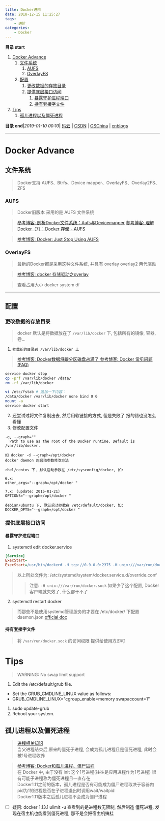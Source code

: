 ```yaml
---
title: Docker进阶
date: 2018-12-15 11:25:27
tags: 
    - 进阶
categories: 
    - Docker
---
```


**目录 start**
 
1. [Docker Advance](#docker-advance)
    1. [文件系统](#文件系统)
        1. [AUFS](#aufs)
        1. [OverlayFS](#overlayfs)
    1. [配置](#配置)
        1. [更改数据的存放目录](#更改数据的存放目录)
        1. [提供底层接口访问](#提供底层接口访问)
            1. [暴露守护进程端口](#暴露守护进程端口)
            1. [持有套接字文件](#持有套接字文件)
1. [Tips](#tips)
    1. [孤儿进程以及僵死进程](#孤儿进程以及僵死进程)

**目录 end**|_2019-01-10 00:10_| [码云](https://gitee.com/gin9) | [CSDN](http://blog.csdn.net/kcp606) | [OSChina](https://my.oschina.net/kcp1104) | [cnblogs](http://www.cnblogs.com/kuangcp)
****************************************
# Docker Advance

## 文件系统
> Docker支持 AUFS、Btrfs、Device mapper、OverlayFS、Overlay2FS、ZFS 

### AUFS
> Docker旧版本 采用的是 AUFS 文件系统

> [参考博客: 剖析Docker文件系统：Aufs与Devicemapper](http://www.infoq.com/cn/articles/analysis-of-docker-file-system-aufs-and-devicemapper)
> [参考博客: 理解Docker（7）：Docker 存储 - AUFS](http://www.cnblogs.com/sammyliu/p/5931383.html)

> [参考博客: Docker: Just Stop Using AUFS](https://sthbrx.github.io/blog/2015/10/30/docker-just-stop-using-aufs/)

### OverlayFS
> 最新的Docker都是采用这种文件系统, 并具有 overlay overlay2 两代驱动

> [参考博客: docker 存储驱动之overlay](https://blog.csdn.net/u010278923/article/details/79215828)

> 查看占用大小 docker system df 

****************

## 配置

### 更改数据的存放目录

> docker 默认是将数据放在了 `/var/lib/docker` 下, 包括所有的镜像, 容器, 卷...

1. `挂载新的目录到 /var/lib/docker 上`
> [参考博客: Docker数据将跟分区磁盘占满了 ](http://dockone.io/question/531)
> [参考博客: Docker 常见问题 (FAQ)](https://www.lsproc.com/post/docker-faq/#toc_1)
```sh
service docker stop
cp -prf /var/lib/docker /data/
rm -rf /var/lib/docker

vi /etc/fstab # 追加一下内容：
/data/docker /var/lib/docker none bind 0 0
mount -a
service docker start
```
2. 还尝试过将文件复制出去, 然后用软链接的方式, 但是失败了 报的错也没怎么看懂
3. 修改配置文件
```
-g, --graph=""
  Path to use as the root of the Docker runtime. Default is /var/lib/docker.

如 docker -d --graph=/opt/docker
docker daemon 的启动参数修改方法

rhel/centos 下, 默认启动参数在 /etc/sysconfig/docker, 如:

6.x:
other_args="--graph=/opt/docker "

7.x: (update: 2015-01-21)
OPTIONS="--graph=/opt/docker "

debian/ubuntu 下, 默认启动参数在 /etc/default/docker, 如:
DOCKER_OPTS="--graph=/opt/docker "

```

### 提供底层接口访问
#### 暴露守护进程端口

1. systemctl edit docker.service
```ini
[Service]
ExecStart=
ExecStart=/usr/bin/dockerd -H tcp://0.0.0.0:2375 -H unix:///var/run/docker.sock 
```
> 以上所处文件为: /etc/systemd/system/docker.service.d/override.conf 
>> 注意: `-H unix:///var/run/docker.sock` 如果少了这个配置, Docker客户端就失效了, 什么都干不了

2. systemctl restart docker 

> 而那些不是使用systemd管理服务的才要在 /etc/docker/ 下配置 daemon.json [official doc](https://docs.docker.com/engine/reference/commandline/dockerd/)

#### 持有套接字文件
> 将 `/var/run/docker.sock` 的访问权限 提供给使用方即可

# Tips
> WARNING: No swap limit support

1. Edit the /etc/default/grub file.
  - Set the GRUB_CMDLINE_LINUX value as follows:
  - GRUB_CMDLINE_LINUX="cgroup_enable=memory swapaccount=1"
1. sudo update-grub
1. Reboot your system.

## 孤儿进程以及僵死进程
> [进程相关知识](/Linux/Base/LinuxBase.md#进程)  
> 当父进程结束后,原来的僵死子进程, 会成为孤儿进程且是僵死进程, 此时会被1号进程收养  

> [参考博客: Docker和孤儿进程、僵尸进程 ](https://yq.aliyun.com/articles/61894)  
> 在 Docker 中, 由于没有 init 这个1号进程(往往是应用进程作为1号进程) 很有可能子进程称为僵死进程且一直存在  
> Docker1.11之前的版本，孤儿进程是否有可能成为僵尸进程取决于容器内pid为1的进程是否在子进程退出时调用wait/waitpid  
> Docker1.11版本之后孤儿进程不会成为僵尸进程

- [ ] 疑问: docker 1.13.1 ulimit -u 查看到的是进程数无限制, 然后制造 僵死进程, 发现在宿主机也能看到僵死进程, 那不是会把宿主机搞挂

